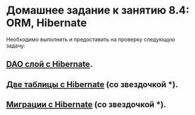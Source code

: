 # Домашнее задание к занятию 8.4: ORM, Hibernate

Необходимо выполнить и предоставить на проверку следующую задачу:

## [DAO слой c Hibernate](./tree/Task1).
## [Две таблицы с Hibernate](./tree/Task2) (со звездочкой *).
## [Миграции c Hibernate](./tree/Task3) (со звездочкой *).
